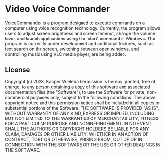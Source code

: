 # Video Voice Commander

VoiceCommander is a program designed to execute commands on a computer using voice recognition technology. Currently, the program allows users to adjust screen brightness and screen timeout, change the volume level, and launch applications using the 'start' command in Windows. The program is currently under development and additional features, such as text search on the screen, switching between open windows, and controlling music using VLC media player, are being added.
## License
Copyright (c) 2023, Kacper Wieleba
Permission is hereby granted, free of charge, to any person obtaining a copy of this software and associated documentation files (the "Software"), to use the Software for private, non-commercial purposes only, subject to the following conditions:
The above copyright notice and this permission notice shall be included in all copies or substantial portions of the Software.
THE SOFTWARE IS PROVIDED "AS IS", WITHOUT WARRANTY OF ANY KIND, EXPRESS OR IMPLIED, INCLUDING BUT NOT LIMITED TO THE WARRANTIES OF MERCHANTABILITY, FITNESS FOR A PARTICULAR PURPOSE AND NONINFRINGEMENT. IN NO EVENT SHALL THE AUTHORS OR COPYRIGHT HOLDERS BE LIABLE FOR ANY CLAIM, DAMAGES OR OTHER LIABILITY, WHETHER IN AN ACTION OF CONTRACT, TORT OR OTHERWISE, ARISING FROM, OUT OF OR IN CONNECTION WITH THE SOFTWARE OR THE USE OR OTHER DEALINGS IN THE SOFTWARE.
